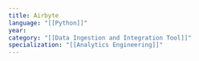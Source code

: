 ```yaml
---
title: Airbyte
language: "[[Python]]"
year: 
category: "[[Data Ingestion and Integration Tool]]"
specialization: "[[Analytics Engineering]]"
---
```

